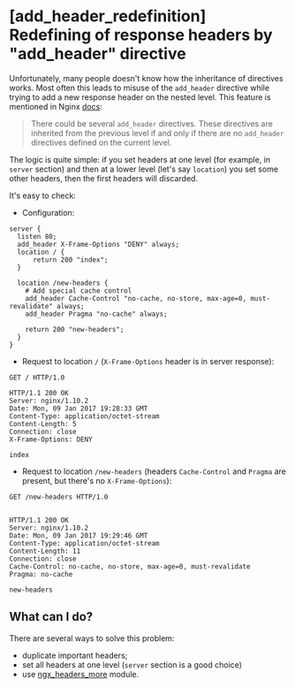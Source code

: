# [add_header_redefinition] Redefining of response headers by  "add_header" directive

Unfortunately, many people doesn't know how the inheritance of directives works. Most often this leads to misuse of the `add_header` directive while trying to add a new response header on the nested level.
This feature is mentioned in Nginx [docs](http://nginx.org/en/docs/http/ngx_http_headers_module.html#add_header):
> There could be several `add_header` directives. These directives are inherited from the previous level if and only if there are no `add_header` directives defined on the current level.

The logic is quite simple: if you set headers at one level (for example, in `server` section) and then at a lower level (let's say `location`) you set some other headers, then the first headers will discarded.

It's easy to check:
  - Configuration:
```nginx
server {
  listen 80;
  add_header X-Frame-Options "DENY" always;
  location / {
      return 200 "index";
  }

  location /new-headers {
    # Add special cache control
    add_header Cache-Control "no-cache, no-store, max-age=0, must-revalidate" always;
    add_header Pragma "no-cache" always;

    return 200 "new-headers";
  }
}
```
  - Request to location `/` (`X-Frame-Options` header is in server response):
```http
GET / HTTP/1.0

HTTP/1.1 200 OK
Server: nginx/1.10.2
Date: Mon, 09 Jan 2017 19:28:33 GMT
Content-Type: application/octet-stream
Content-Length: 5
Connection: close
X-Frame-Options: DENY

index
```
  - Request to location `/new-headers` (headers `Cache-Control` and `Pragma` are present, but there's no `X-Frame-Options`):
```http
GET /new-headers HTTP/1.0


HTTP/1.1 200 OK
Server: nginx/1.10.2
Date: Mon, 09 Jan 2017 19:29:46 GMT
Content-Type: application/octet-stream
Content-Length: 11
Connection: close
Cache-Control: no-cache, no-store, max-age=0, must-revalidate
Pragma: no-cache

new-headers
```

## What can I do?
There are several ways to solve this problem:
 - duplicate important headers;
 - set all headers at one level (`server` section is a good choice)
 - use [ngx_headers_more](https://www.nginx.com/resources/wiki/modules/headers_more/) module.
